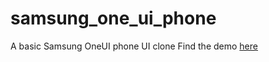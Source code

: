 # samsung_one_ui_phone

A basic Samsung OneUI phone UI clone
Find the demo [here](https://thinkdigitalsoftware.github.io/samsung_one_ui_phone/)

